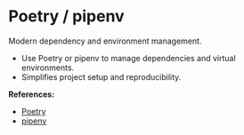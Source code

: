 # Poetry / pipenv

Modern dependency and environment management.

- Use Poetry or pipenv to manage dependencies and virtual environments.
- Simplifies project setup and reproducibility.

**References:**
- [Poetry](https://python-poetry.org/)
- [pipenv](https://pipenv.pypa.io/en/latest/)
